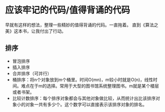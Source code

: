 # 应该牢记的代码/值得背诵的代码

早就有这样的想法，整理一些精妙的值得背诵的代码。一直拖着。
直到《算法之美》这本书，让我付出了行动。

## 排序
- 冒泡排序
- 插入排序
- 合并排序（可并行）
- 桶排序：将n个对象放到m个桶里。时间O(mn)，m较小时就是O(n)，线性时间。难点在于m的选择。常用于大型的图书馆系统整理图书。m就是某个楼层或者书架。
- 比较计数排序：每个排序对象都会与其他对象做比较，从而统计出比该排序对象小的对象一共有多少个。这个数字可以直接表示该排序对象的排名。
